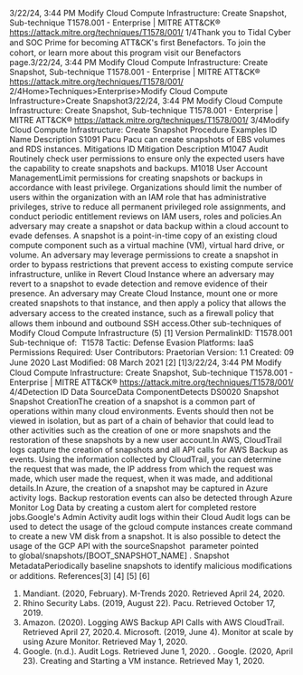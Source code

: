 3/22/24, 3:44 PM Modify Cloud Compute Infrastructure: Create Snapshot, Sub-technique T1578.001 - Enterprise | MITRE ATT&CK®
https://attack.mitre.org/techniques/T1578/001/ 1/4Thank you to Tidal Cyber and SOC Prime for becoming ATT&CK's ﬁrst Benefactors. To join the cohort, or learn more about this program visit our
Benefactors page.3/22/24, 3:44 PM Modify Cloud Compute Infrastructure: Create Snapshot, Sub-technique T1578.001 - Enterprise | MITRE ATT&CK®
https://attack.mitre.org/techniques/T1578/001/ 2/4Home>Techniques>Enterprise>Modify Cloud Compute Infrastructure>Create Snapshot3/22/24, 3:44 PM Modify Cloud Compute Infrastructure: Create Snapshot, Sub-technique T1578.001 - Enterprise | MITRE ATT&CK®
https://attack.mitre.org/techniques/T1578/001/ 3/4Modify Cloud Compute Infrastructure: Create Snapshot
Procedure Examples
ID Name Description
S1091 Pacu Pacu can create snapshots of EBS volumes and RDS instances.
Mitigations
ID Mitigation Description
M1047 Audit Routinely check user permissions to ensure only the expected users have the capability to create
snapshots and backups.
M1018 User Account
ManagementLimit permissions for creating snapshots or backups in accordance with least privilege. Organizations
should limit the number of users within the organization with an IAM role that has administrative
privileges, strive to reduce all permanent privileged role assignments, and conduct periodic entitlement
reviews on IAM users, roles and policies.An adversary may create a snapshot or data backup within a cloud account to evade defenses. A snapshot is a point-in-time copy of an
existing cloud compute component such as a virtual machine (VM), virtual hard drive, or volume. An adversary may leverage permissions to
create a snapshot in order to bypass restrictions that prevent access to existing compute service infrastructure, unlike in Revert Cloud
Instance where an adversary may revert to a snapshot to evade detection and remove evidence of their presence.
An adversary may Create Cloud Instance, mount one or more created snapshots to that instance, and then apply a policy that allows the
adversary access to the created instance, such as a ﬁrewall policy that allows them inbound and outbound SSH access.Other sub-techniques of Modify Cloud Compute Infrastructure (5)
[1]
Version PermalinkID: T1578.001
Sub-technique of:  T1578
 
Tactic: Defense Evasion
 
Platforms: IaaS
 
Permissions Required: User
Contributors: Praetorian
Version: 1.1
Created: 09 June 2020
Last Modiﬁed: 08 March 2021
[2]
[1]3/22/24, 3:44 PM Modify Cloud Compute Infrastructure: Create Snapshot, Sub-technique T1578.001 - Enterprise | MITRE ATT&CK®
https://attack.mitre.org/techniques/T1578/001/ 4/4Detection
ID Data SourceData ComponentDetects
DS0020 Snapshot Snapshot
CreationThe creation of a snapshot is a common part of operations within many cloud environments.
Events should then not be viewed in isolation, but as part of a chain of behavior that could lead
to other activities such as the creation of one or more snapshots and the restoration of these
snapshots by a new user account.In AWS, CloudTrail logs capture the creation of snapshots
and all API calls for AWS Backup as events. Using the information collected by CloudTrail, you
can determine the request that was made, the IP address from which the request was made,
which user made the request, when it was made, and additional details.In Azure, the creation
of a snapshot may be captured in Azure activity logs. Backup restoration events can also be
detected through Azure Monitor Log Data by creating a custom alert for completed restore
jobs.Google's Admin Activity audit logs within their Cloud Audit logs can be used to detect the
usage of the gcloud compute instances create command to create a new VM disk from a
snapshot. It is also possible to detect the usage of the GCP API with
the sourceSnapshot  parameter pointed to global/snapshots/[BOOT\_SNAPSHOT\_NAME] .
Snapshot
MetadataPeriodically baseline snapshots to identify malicious modiﬁcations or additions.
References[3]
[4]
[5]
[6]
1. Mandiant. (2020, February). M-Trends 2020. Retrieved April
24, 2020.
2. Rhino Security Labs. (2019, August 22). Pacu. Retrieved
October 17, 2019.
3. Amazon. (2020). Logging AWS Backup API Calls with AWS
CloudTrail. Retrieved April 27, 2020.4. Microsoft. (2019, June 4). Monitor at scale by using Azure
Monitor. Retrieved May 1, 2020.
5. Google. (n.d.). Audit Logs. Retrieved June 1, 2020.
 . Google. (2020, April 23). Creating and Starting a VM instance.
Retrieved May 1, 2020.